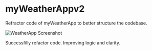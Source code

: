 # myWeatherAppv2
Refractor code of myWeatherApp to better structure the codebase.


![WeatherApp Screenshot](https://github.com/davupls/myWeatherAppv2/assets/47851457/f94787ce-897b-4c86-bcda-3675cd8e2326)

Successfilly refactor code. Improving logic and clarity.
